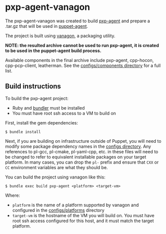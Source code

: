 # pxp-agent-vanagon

The pxp-agent-vanagon was created to build [pxp-agent](https://github.com/puppetlabs/pxp-agent/) and prepare a .tar.gz that will be used in [puppet-agent](https://github.com/puppetlabs/puppet-agent).

The project is built using [vanagon](https://github.com/puppetlabs/vanagon), a packaging utility.

**NOTE: the resulted archive cannot be used to run pxp-agent, it is created to be used in the puppet-agent build process.**

Available components in the final archive include pxp-agent, cpp-hocon, cpp-pcp-client, leatherman.
See the [configs/components directory](configs/components) for a full list.

## Build instructions

To build the pxp-agent project:

- Ruby and [bundler](http://bundler.io/) must be installed
- You must have root ssh access to a VM to build on

First, install the gem dependencies:

```
$ bundle install
```

Next, if you are building on infrastructure outside of Puppet, you will need to
modify some package dependency names in the [configs directory](configs). Any
references to pl-gcc, pl-cmake, pl-yaml-cpp, etc. in these files will need to
be changed to refer to equivalent installable packages on your target platform.
In many cases, you can drop the `pl-` prefix and ensure that `CXX` or `CC`
environment variables are what they should be.

You can build the project using vanagon like this:

```
$ bundle exec build pxp-agent <platform> <target-vm>
```

Where:
- `platform` is the name of a platform supported by vanagon and configured in
  the [configs/platforms](configs/platforms) directory
- `target-vm` is the hostname of the VM you will build on. You must have root
  ssh access configured for this host, and it must match the target platform.
